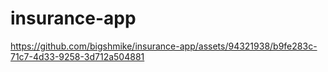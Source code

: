 # insurance-app
https://github.com/bigshmike/insurance-app/assets/94321938/b9fe283c-71c7-4d33-9258-3d712a504881


